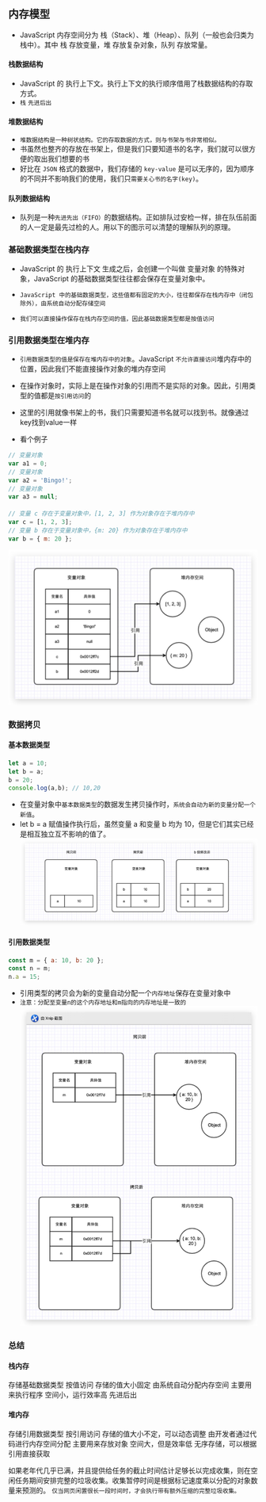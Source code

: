 ## 内存模型
* JavaScript 内存空间分为 栈（Stack）、堆（Heap）、队列（一般也会归类为栈中）。其中 栈 存放变量，堆 存放复杂对象，队列 存放常量。

#### 栈数据结构
* JavaScript 的 执行上下文。执行上下文的执行顺序借用了栈数据结构的存取方式。
* `栈` `先进后出`

#### 堆数据结构
* `堆数据结构是一种树状结构。它的存取数据的方式，则与书架与书非常相似。`
* 书虽然也整齐的存放在书架上，但是我们只要知道书的名字，我们就可以很方便的取出我们想要的书
* 好比在 `JSON` 格式的数据中，我们存储的 `key-value` 是可以无序的，因为顺序的不同并不影响我们的使用，我们只`需要关心书的名字(key)`。

#### 队列数据结构
* 队列是一种`先进先出（FIFO）`的数据结构。正如排队过安检一样，排在队伍前面的人一定是最先过检的人。用以下的图示可以清楚的理解队列的原理。

### 基础数据类型在栈内存
* JavaScript 的 执行上下文 生成之后，会创建一个叫做 变量对象 的特殊对象，JavaScript 的基础数据类型往往都会保存在变量对象中。

* `JavaScript 中的基础数据类型，这些值都有固定的大小，往往都保存在栈内存中（闭包除外），由系统自动分配存储空间`
* `我们可以直接操作保存在栈内存空间的值，因此基础数据类型都是按值访问`

### 引用数据类型在堆内存
* `引用数据类型的值是保存在堆内存中的对象`。JavaScript `不允许直接访问`堆内存中的位置，因此我们不能直接操作对象的堆内存空间
* 在操作对象时，实际上是在操作对象的引用而不是实际的对象。因此，引用类型的值都是`按引用访问`的
* 这里的引用就像书架上的书，我们只需要知道书名就可以找到书。就像通过key找到value一样

* 看个例子
```javascript
// 变量对象
var a1 = 0;
// 变量对象
var a2 = 'Bingo!';
// 变量对象
var a3 = null;

// 变量 c 存在于变量对象中，[1, 2, 3] 作为对象存在于堆内存中
var c = [1, 2, 3];
// 变量 b 存在于变量对象中，{m: 20} 作为对象存在于堆内存中
var b = { m: 20 };
```
![变量在内存中](img/变量在内存中.jpg)

### 数据拷贝
#### 基本数据类型
```javascript
let a = 10;
let b = a;
b = 20;
console.log(a,b); // 10,20
```
* 在变量对象中`基本数据类型`的数据发生拷贝操作时，`系统会自动为新的变量分配一个新值`。
* let b = a 赋值操作执行后，虽然变量 a 和变量 b 均为 10，但是它们其实已经是相互独立互不影响的值了。
![基本数据类型拷贝](img/基本数据类型拷贝.jpg)

#### 引用数据类型
```javascript
const m = { a: 10, b: 20 };
const n = m;
n.a = 15;
```
* 引用类型的拷贝会为新的变量自动分配一个`内存地址`保存在变量对象中
* `注意：分配至变量n的这个内存地址和m指向的内存地址是一致的`
![引用数据类型内存拷贝](img/引用数据类型内存拷贝.jpg)

### 总结
#### 栈内存
存储基础数据类型
按值访问
存储的值大小固定
由系统自动分配内存空间
主要用来执行程序
空间小，运行效率高
先进后出

#### 堆内存
存储引用数据类型
按引用访问
存储的值大小不定，可以动态调整
由开发者通过代码进行内存空间分配
主要用来存放对象
空间大，但是效率低
无序存储，可以根据引用直接获取


如果老年代几乎已满，并且提供给任务的截止时间估计足够长以完成收集，则在空闲任务期间安排完整的垃圾收集。收集暂停时间是根据标记速度乘以分配的对象数量来预测的。
`仅当网页闲置很长一段时间时，才会执行带有额外压缩的完整垃圾收集。`


